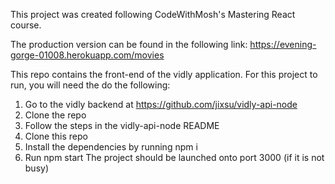 This project was created following CodeWithMosh's Mastering React course. 

The production version can be found in the following link: https://evening-gorge-01008.herokuapp.com/movies

This repo contains the front-end of the vidly application. For this project to run, you will need the do the following:

1. Go to the vidly backend at https://github.com/jixsu/vidly-api-node
2. Clone the repo
3. Follow the steps in the vidly-api-node README
4. Clone this repo
5. Install the dependencies by running 
    npm i
6. Run
    npm start
   The project should be launched onto port 3000 (if it is not busy)



